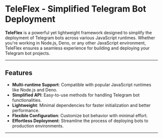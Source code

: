 # TeleFlex - Simplified Telegram Bot Deployment

**TeleFlex** is a powerful yet lightweight framework designed to simplify the deployment of Telegram bots across various JavaScript runtimes. Whether you're working in Node.js, Deno, or any other JavaScript environment, TeleFlex ensures a seamless experience for building and deploying your Telegram bot projects.

---

## Features

- **Multi-runtime Support**: Compatible with popular JavaScript runtimes like Node.js and Deno.
- **Simplified API**: Easy-to-use methods for handling Telegram bot functionalities.
- **Lightweight**: Minimal dependencies for faster initialization and better performance.
- **Flexible Configuration**: Customize bot behavior with minimal effort.
- **Effortless Deployment**: Streamline the process of deploying bots to production environments.

---

